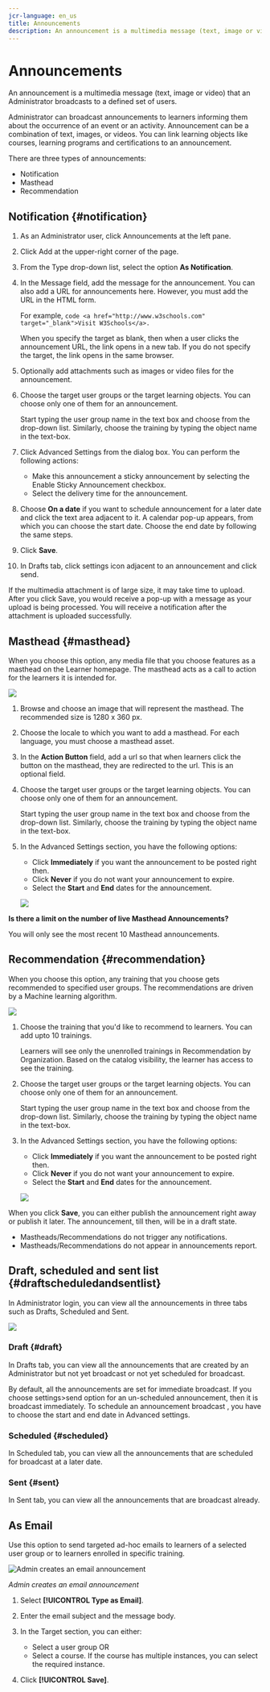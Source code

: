 ```yaml
---
jcr-language: en_us
title: Announcements
description: An announcement is a multimedia message (text, image or video) that an Administrator broadcasts to a defined set of users.
---
```



# Announcements

An announcement is a multimedia message (text, image or video) that an Administrator broadcasts to a defined set of users.

Administrator can broadcast announcements to learners informing them about the occurrence of an event or an activity. Announcement can be a combination of text, images, or videos. You can link learning objects like courses, learning programs and certifications to an announcement.

There are three types of announcements:

* Notification
* Masthead
* Recommendation

## Notification {#notification}

1. As an Administrator user, click Announcements at the left pane.
1. Click Add at the upper-right corner of the page.
1. From the Type drop-down list, select the option **As Notification**.
1. In the Message field, add the message for the announcement. You can also add a URL for announcements here. However, you must add the URL in the HTML form. 

   For example,  `code <a href="http://www.w3schools.com" target="_blank">Visit W3Schools</a>.`

   When you specify the target as blank, then when a user clicks the announcement URL, the link opens in a new tab. If you do not specify the target, the link opens in the same browser.

1. Optionally add attachments such as images or video files for the announcement.
1. Choose the target user groups or the target learning objects. You can choose only one of them for an announcement.

   Start typing the user group name in the text box and choose from the drop-down list. Similarly, choose the training by typing the object name in the text-box.

1. Click Advanced Settings from the dialog box. You can perform the following actions:

   * Make this announcement a sticky announcement by selecting the Enable Sticky Announcement checkbox.
   * Select the delivery time for the announcement.

1. Choose **On a date** if you want to schedule announcement for a later date and click the text area adjacent to it. A calendar pop-up appears, from which you can choose the start date. Choose the end date by following the same steps.
1. Click **Save**.
1. In Drafts tab, click settings icon  adjacent to an announcement and click send.

If the multimedia attachment is of large size, it may take time to upload. After you click Save, you would receive a pop-up with a message as your upload is being processed. You will receive a notification after the attachment is uploaded successfully.

## Masthead {#masthead}

When you choose this option, any media file that you choose features as a masthead on the Learner homepage. The masthead acts as a call to action for the learners it is intended for.

![](assets/masthead-announcement.png)

1. Browse and choose an image that will represent the masthead. The recommended size is 1280 x 360 px.
1. Choose the locale to which you want to add a masthead. For each language, you must choose a masthead asset.
1. In the **Action Button** field, add a url so that when learners click the button on the masthead, they are redirected to the url. This is an optional field.
1. Choose the target user groups or the target learning objects. You can choose only one of them for an announcement.

   Start typing the user group name in the text box and choose from the drop-down list. Similarly, choose the training by typing the object name in the text-box.

1. In the Advanced Settings section, you have the following options:

   * Click **Immediately** if you want the announcement to be posted right then.
   * Click **Never** if you do not want your announcement to expire.
   * Select the **Start** and **End** dates for the announcement.

   ![](assets/advanced-settings.png)

**Is there a limit on the number of live Masthead Announcements?**

You will only see the most recent 10 Masthead announcements.

## Recommendation {#recommendation}

When you choose this option, any training that you choose gets recommended to specified user groups. The recommendations are driven by a Machine learning algorithm.

![](assets/recommendation-announcement.png)

1. Choose the training that you'd like to recommend to learners. You can add upto 10 trainings.

   Learners will see only the unenrolled trainings in Recommendation by Organization. Based on the catalog visibility, the learner has access to see the training.

1. Choose the target user groups or the target learning objects. You can choose only one of them for an announcement.

   Start typing the user group name in the text box and choose from the drop-down list. Similarly, choose the training by typing the object name in the text-box.

1. In the Advanced Settings section, you have the following options:

   * Click **Immediately** if you want the announcement to be posted right then.
   * Click **Never** if you do not want your announcement to expire.
   * Select the **Start** and **End** dates for the announcement.

   ![](assets/advanced-settings.png)

When you click **Save**, you can either publish the announcement right away or publish it later. The announcement, till then, will be in a draft state.

* Mastheads/Recommendations do not trigger any notifications.
* Mastheads/Recommendations do not appear in announcements report.

## Draft, scheduled and sent list {#draftscheduledandsentlist}

In Administrator login, you can view all the announcements in three tabs such as Drafts, Scheduled and Sent.

![](assets/three-tabs-announcement1.png)

### Draft {#draft}

In Drafts tab, you can view all the announcements that are created by an Administrator but not yet broadcast or not yet scheduled for broadcast.

By default, all the announcements are set for immediate broadcast. If you choose settings>send option for an un-scheduled announcement, then it is broadcast immediately. To schedule an announcement broadcast , you have to choose the start and end date in Advanced settings.

### Scheduled {#scheduled}

In Scheduled tab, you can view all the announcements that are scheduled for broadcast at a later date.

### Sent {#sent}

In Sent tab, you can view all the announcements that are broadcast already.

## As Email

Use this option to send targeted ad-hoc emails to learners of a selected user group or to learners enrolled in specific training.

![Admin creates an email announcement](assets/email-announcement-admin.png)

*Admin creates an email announcement*

1. Select **[!UICONTROL Type as Email]**.
1. Enter the email subject and the message body.
1. In the Target section, you can either:

   * Select a user group OR
   * Select a course. If the course has multiple instances, you can select the required instance.

1. Click **[!UICONTROL Save]**.
